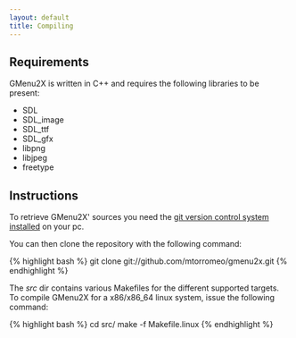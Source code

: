 ```yaml
---
layout: default
title: Compiling
---
```


## Requirements

GMenu2X is written in C++ and requires the following libraries to be present:

* SDL
* SDL_image
* SDL_ttf
* SDL_gfx
* libpng
* libjpeg
* freetype

## Instructions

To retrieve GMenu2X' sources you need the [git version control system installed](http://help.github.com/linux-git-installation/) on your pc.

You can then clone the repository with the following command:

{% highlight bash %}
git clone git://github.com/mtorromeo/gmenu2x.git
{% endhighlight %}

The *src* dir contains various Makefiles for the different supported targets.
To compile GMenu2X for a x86/x86_64 linux system, issue the following command:

{% highlight bash %}
cd src/
make -f Makefile.linux
{% endhighlight %}